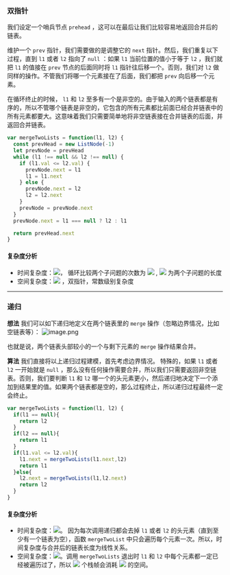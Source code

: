 ### 双指针

我们设定一个哨兵节点 `prehead` ，这可以在最后让我们比较容易地返回合并后的链表。

维护一个 `prev` 指针，我们需要做的是调整它的 `next` 指针。然后，我们重复以下过程，直到 `l1` 或者 `l2` 指向了 `null` ：如果 `l1` 当前位置的值小于等于 `l2` ，我们就把 `l1` 的值接在 `prev` 节点的后面同时将 `l1` 指针往后移一个。否则，我们对 `l2` 做同样的操作。不管我们将哪一个元素接在了后面，我们都把 `prev` 向后移一个元素。

在循环终止的时候， `l1` 和 `l2` 至多有一个是非空的。由于输入的两个链表都是有序的，所以不管哪个链表是非空的，它包含的所有元素都比前面已经合并链表中的所有元素都要大。这意味着我们只需要简单地将非空链表接在合并链表的后面，并返回合并链表。

```javascript
var mergeTwoLists = function(l1, l2) {
  const prevHead = new ListNode(-1)
  let prevNode = prevHead
  while (l1 !== null && l2 !== null) {
    if (l1.val <= l2.val) {
      prevNode.next = l1
      l1 = l1.next
    } else {
      prevNode.next = l2
      l2 = l2.next
    }
    prevNode = prevNode.next
  }
  prevNode.next = l1 === null ? l2 : l1

  return prevHead.next
}
```

#### 复杂度分析
- 时间复杂度：![](https://cdn.nlark.com/yuque/__latex/ff858d3f4fd5557f62c0a6d2f4c3e147.svg#card=math&code=O%28a%2Bb%29&height=20&width=62)， 循环比较两个子问题的次数为 ![](https://cdn.nlark.com/yuque/__latex/65c884f742c8591808a121a828bc09f8.svg#card=math&code=a%2Bb&height=16&width=37) , ![](https://cdn.nlark.com/yuque/__latex/b345e1dc09f20fdefdea469f09167892.svg#card=math&code=a%2Cb&height=18&width=23) 为两个子问题的长度
- 空间复杂度：![](https://cdn.nlark.com/yuque/__latex/5e079a28737d5dd019a3b8f6133ee55e.svg#card=math&code=O%281%29&height=20&width=34) ，双指针，常数级别复杂度

---



### 递归
**想法**
我们可以如下递归地定义在两个链表里的 `merge` 操作（忽略边界情况，比如空链表等）：
![image.png](https://cdn.nlark.com/yuque/0/2020/png/341314/1582362926296-d0047c94-d575-40f8-b68a-590895c2f9be.png#align=left&display=inline&height=69&name=image.png&originHeight=138&originWidth=1216&size=23886&status=done&style=none&width=608)

也就是说，两个链表头部较小的一个与剩下元素的 `merge` 操作结果合并。

**算法**
我们直接将以上递归过程建模，首先考虑边界情况。
特殊的，如果 `l1` 或者 `l2` 一开始就是 `null` ，那么没有任何操作需要合并，所以我们只需要返回非空链表。否则，我们要判断 `l1` 和 `l2` 哪一个的头元素更小，然后递归地决定下一个添加到结果里的值。如果两个链表都是空的，那么过程终止，所以递归过程最终一定会终止。

```javascript
var mergeTwoLists = function(l1, l2) {
  if(l1 == null){
    return l2
  }
  if(l2 == null){
    return l1
  }
  if(l1.val <= l2.val){
    l1.next = mergeTwoLists(l1.next,l2)
    return l1
  }else{
    l2.next = mergeTwoLists(l1,l2.next)
    return l2
  }
}
```

#### 复杂度分析
- 时间复杂度：![](https://cdn.nlark.com/yuque/__latex/b84dae6dabc6c63ed3ed98127efd1663.svg#card=math&code=O%28n%20%2B%20m%29&height=20&width=71)。 因为每次调用递归都会去掉 `l1` 或者 `l2` 的头元素（直到至少有一个链表为空），函数 `mergeTwoList` 中只会遍历每个元素一次。所以，时间复杂度与合并后的链表长度为线性关系。
- 空间复杂度：![](https://cdn.nlark.com/yuque/__latex/b84dae6dabc6c63ed3ed98127efd1663.svg#card=math&code=O%28n%20%2B%20m%29&height=20&width=71)。调用 `mergeTwoLists` 退出时 `l1` 和 `l2` 中每个元素都一定已经被遍历过了，所以 ![](https://cdn.nlark.com/yuque/__latex/854690e61734227d9011f2e45df44b23.svg#card=math&code=n%20%2B%20m&height=16&width=45) 个栈帧会消耗 ![](https://cdn.nlark.com/yuque/__latex/b84dae6dabc6c63ed3ed98127efd1663.svg#card=math&code=O%28n%20%2B%20m%29&height=20&width=71) 的空间。
